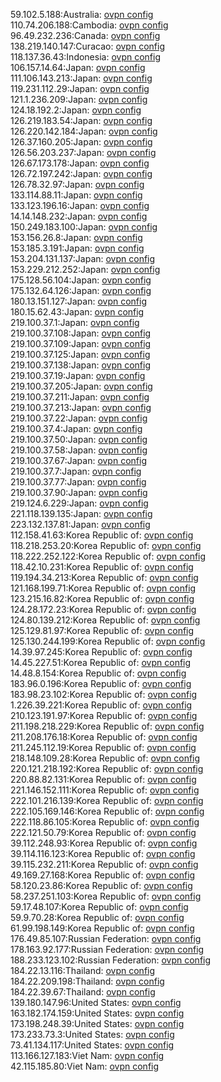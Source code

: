 59.102.5.188:Australia: [ovpn config](vpn/59_102_5_188.ovpn)  
110.74.206.188:Cambodia: [ovpn config](vpn/110_74_206_188.ovpn)  
96.49.232.236:Canada: [ovpn config](vpn/96_49_232_236.ovpn)  
138.219.140.147:Curacao: [ovpn config](vpn/138_219_140_147.ovpn)  
118.137.36.43:Indonesia: [ovpn config](vpn/118_137_36_43.ovpn)  
106.157.14.64:Japan: [ovpn config](vpn/106_157_14_64.ovpn)  
111.106.143.213:Japan: [ovpn config](vpn/111_106_143_213.ovpn)  
119.231.112.29:Japan: [ovpn config](vpn/119_231_112_29.ovpn)  
121.1.236.209:Japan: [ovpn config](vpn/121_1_236_209.ovpn)  
124.18.192.2:Japan: [ovpn config](vpn/124_18_192_2.ovpn)  
126.219.183.54:Japan: [ovpn config](vpn/126_219_183_54.ovpn)  
126.220.142.184:Japan: [ovpn config](vpn/126_220_142_184.ovpn)  
126.37.160.205:Japan: [ovpn config](vpn/126_37_160_205.ovpn)  
126.56.203.237:Japan: [ovpn config](vpn/126_56_203_237.ovpn)  
126.67.173.178:Japan: [ovpn config](vpn/126_67_173_178.ovpn)  
126.72.197.242:Japan: [ovpn config](vpn/126_72_197_242.ovpn)  
126.78.32.97:Japan: [ovpn config](vpn/126_78_32_97.ovpn)  
133.114.88.11:Japan: [ovpn config](vpn/133_114_88_11.ovpn)  
133.123.196.16:Japan: [ovpn config](vpn/133_123_196_16.ovpn)  
14.14.148.232:Japan: [ovpn config](vpn/14_14_148_232.ovpn)  
150.249.183.100:Japan: [ovpn config](vpn/150_249_183_100.ovpn)  
153.156.26.8:Japan: [ovpn config](vpn/153_156_26_8.ovpn)  
153.185.3.191:Japan: [ovpn config](vpn/153_185_3_191.ovpn)  
153.204.131.137:Japan: [ovpn config](vpn/153_204_131_137.ovpn)  
153.229.212.252:Japan: [ovpn config](vpn/153_229_212_252.ovpn)  
175.128.56.104:Japan: [ovpn config](vpn/175_128_56_104.ovpn)  
175.132.64.126:Japan: [ovpn config](vpn/175_132_64_126.ovpn)  
180.13.151.127:Japan: [ovpn config](vpn/180_13_151_127.ovpn)  
180.15.62.43:Japan: [ovpn config](vpn/180_15_62_43.ovpn)  
219.100.37.1:Japan: [ovpn config](vpn/219_100_37_1.ovpn)  
219.100.37.108:Japan: [ovpn config](vpn/219_100_37_108.ovpn)  
219.100.37.109:Japan: [ovpn config](vpn/219_100_37_109.ovpn)  
219.100.37.125:Japan: [ovpn config](vpn/219_100_37_125.ovpn)  
219.100.37.138:Japan: [ovpn config](vpn/219_100_37_138.ovpn)  
219.100.37.19:Japan: [ovpn config](vpn/219_100_37_19.ovpn)  
219.100.37.205:Japan: [ovpn config](vpn/219_100_37_205.ovpn)  
219.100.37.211:Japan: [ovpn config](vpn/219_100_37_211.ovpn)  
219.100.37.213:Japan: [ovpn config](vpn/219_100_37_213.ovpn)  
219.100.37.22:Japan: [ovpn config](vpn/219_100_37_22.ovpn)  
219.100.37.4:Japan: [ovpn config](vpn/219_100_37_4.ovpn)  
219.100.37.50:Japan: [ovpn config](vpn/219_100_37_50.ovpn)  
219.100.37.58:Japan: [ovpn config](vpn/219_100_37_58.ovpn)  
219.100.37.67:Japan: [ovpn config](vpn/219_100_37_67.ovpn)  
219.100.37.7:Japan: [ovpn config](vpn/219_100_37_7.ovpn)  
219.100.37.77:Japan: [ovpn config](vpn/219_100_37_77.ovpn)  
219.100.37.90:Japan: [ovpn config](vpn/219_100_37_90.ovpn)  
219.124.6.229:Japan: [ovpn config](vpn/219_124_6_229.ovpn)  
221.118.139.135:Japan: [ovpn config](vpn/221_118_139_135.ovpn)  
223.132.137.81:Japan: [ovpn config](vpn/223_132_137_81.ovpn)  
112.158.41.63:Korea Republic of: [ovpn config](vpn/112_158_41_63.ovpn)  
118.218.253.20:Korea Republic of: [ovpn config](vpn/118_218_253_20.ovpn)  
118.222.252.122:Korea Republic of: [ovpn config](vpn/118_222_252_122.ovpn)  
118.42.10.231:Korea Republic of: [ovpn config](vpn/118_42_10_231.ovpn)  
119.194.34.213:Korea Republic of: [ovpn config](vpn/119_194_34_213.ovpn)  
121.168.199.71:Korea Republic of: [ovpn config](vpn/121_168_199_71.ovpn)  
123.215.16.82:Korea Republic of: [ovpn config](vpn/123_215_16_82.ovpn)  
124.28.172.23:Korea Republic of: [ovpn config](vpn/124_28_172_23.ovpn)  
124.80.139.212:Korea Republic of: [ovpn config](vpn/124_80_139_212.ovpn)  
125.129.81.97:Korea Republic of: [ovpn config](vpn/125_129_81_97.ovpn)  
125.130.244.199:Korea Republic of: [ovpn config](vpn/125_130_244_199.ovpn)  
14.39.97.245:Korea Republic of: [ovpn config](vpn/14_39_97_245.ovpn)  
14.45.227.51:Korea Republic of: [ovpn config](vpn/14_45_227_51.ovpn)  
14.48.8.154:Korea Republic of: [ovpn config](vpn/14_48_8_154.ovpn)  
183.96.0.196:Korea Republic of: [ovpn config](vpn/183_96_0_196.ovpn)  
183.98.23.102:Korea Republic of: [ovpn config](vpn/183_98_23_102.ovpn)  
1.226.39.221:Korea Republic of: [ovpn config](vpn/1_226_39_221.ovpn)  
210.123.191.97:Korea Republic of: [ovpn config](vpn/210_123_191_97.ovpn)  
211.198.218.229:Korea Republic of: [ovpn config](vpn/211_198_218_229.ovpn)  
211.208.176.18:Korea Republic of: [ovpn config](vpn/211_208_176_18.ovpn)  
211.245.112.19:Korea Republic of: [ovpn config](vpn/211_245_112_19.ovpn)  
218.148.109.28:Korea Republic of: [ovpn config](vpn/218_148_109_28.ovpn)  
220.121.218.192:Korea Republic of: [ovpn config](vpn/220_121_218_192.ovpn)  
220.88.82.131:Korea Republic of: [ovpn config](vpn/220_88_82_131.ovpn)  
221.146.152.111:Korea Republic of: [ovpn config](vpn/221_146_152_111.ovpn)  
222.101.216.139:Korea Republic of: [ovpn config](vpn/222_101_216_139.ovpn)  
222.105.169.146:Korea Republic of: [ovpn config](vpn/222_105_169_146.ovpn)  
222.118.86.105:Korea Republic of: [ovpn config](vpn/222_118_86_105.ovpn)  
222.121.50.79:Korea Republic of: [ovpn config](vpn/222_121_50_79.ovpn)  
39.112.248.93:Korea Republic of: [ovpn config](vpn/39_112_248_93.ovpn)  
39.114.116.123:Korea Republic of: [ovpn config](vpn/39_114_116_123.ovpn)  
39.115.232.211:Korea Republic of: [ovpn config](vpn/39_115_232_211.ovpn)  
49.169.27.168:Korea Republic of: [ovpn config](vpn/49_169_27_168.ovpn)  
58.120.23.86:Korea Republic of: [ovpn config](vpn/58_120_23_86.ovpn)  
58.237.251.103:Korea Republic of: [ovpn config](vpn/58_237_251_103.ovpn)  
59.17.48.107:Korea Republic of: [ovpn config](vpn/59_17_48_107.ovpn)  
59.9.70.28:Korea Republic of: [ovpn config](vpn/59_9_70_28.ovpn)  
61.99.198.149:Korea Republic of: [ovpn config](vpn/61_99_198_149.ovpn)  
176.49.85.107:Russian Federation: [ovpn config](vpn/176_49_85_107.ovpn)  
178.163.92.177:Russian Federation: [ovpn config](vpn/178_163_92_177.ovpn)  
188.233.123.102:Russian Federation: [ovpn config](vpn/188_233_123_102.ovpn)  
184.22.13.116:Thailand: [ovpn config](vpn/184_22_13_116.ovpn)  
184.22.209.198:Thailand: [ovpn config](vpn/184_22_209_198.ovpn)  
184.22.39.67:Thailand: [ovpn config](vpn/184_22_39_67.ovpn)  
139.180.147.96:United States: [ovpn config](vpn/139_180_147_96.ovpn)  
163.182.174.159:United States: [ovpn config](vpn/163_182_174_159.ovpn)  
173.198.248.39:United States: [ovpn config](vpn/173_198_248_39.ovpn)  
173.233.73.3:United States: [ovpn config](vpn/173_233_73_3.ovpn)  
73.41.134.117:United States: [ovpn config](vpn/73_41_134_117.ovpn)  
113.166.127.183:Viet Nam: [ovpn config](vpn/113_166_127_183.ovpn)  
42.115.185.80:Viet Nam: [ovpn config](vpn/42_115_185_80.ovpn)  
